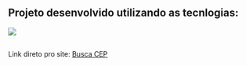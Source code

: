 ## Projeto desenvolvido utilizando as tecnlogias:
 <a href="https://skillicons.dev">
    <img src="https://skillicons.dev/icons?i=html,css,js" />
</a>

##

Link direto pro site: <a href="https://lucasbxavier.github.io/busca-CEP/" target="_blank"> Busca CEP </a>
